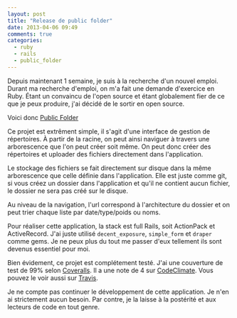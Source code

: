 ```yaml
---
layout: post
title: "Release de public folder"
date: 2013-04-06 09:49
comments: true
categories:
  - ruby
  - rails
  - public_folder
---
```

Depuis maintenant 1 semaine, je suis à la recherche d'un nouvel emploi.
Durant ma recherche d'emploi, on m'a fait une demande d'exercice en
Ruby. Étant un convaincu de l'open source et étant globalement fier de
ce que je peux produire, j'ai décidé de le sortir en open source.

Voici donc [Public Folder](http://github.com/shingara/public_folder)

Ce projet est extrêment simple, il s'agit d'une interface de gestion de
répertoires. À partir de la racine, on peut ainsi naviguer à travers une
arborescence que l'on peut créer soit même. On peut donc créer des
répertoires et uploader des fichiers directement dans l'application.

Le stockage des fichiers se fait directement sur disque dans la même
arborescence que celle définie dans l'application. Elle est juste comme
git, si vous créez un dossier dans l'application et qu'il ne contient
aucun fichier, le dossier ne sera pas créé sur le disque.

Au niveau de la navigation, l'url correspond à l'architecture du dossier
et on peut trier chaque liste par date/type/poids ou noms.

Pour réaliser cette application, la stack est full Rails, soit
ActionPack et ActiveRecord. J'ai juste utilisé `decent_exposure`,
`simple_form` et `draper` comme gems. Je ne peux plus du tout me passer
d'eux tellement ils sont devenus essentiel pour moi.

Bien évidement, ce projet est complétement testé. J'ai une couverture de
test de 99% selon
[Coveralls](https://coveralls.io/r/shingara/public_folder). Il a une note de 4
sur [CodeClimate](http://codeclimate.com/github/shingara/public_folder). Vous pouvez le voir aussi sur [Travis](https://travis-ci.org/shingara/public_folder).

Je ne compte pas continuer le développement de cette application. Je
n'en ai strictement aucun besoin. Par contre, je la laisse à la
postérité et aux lecteurs de code en tout genre.
